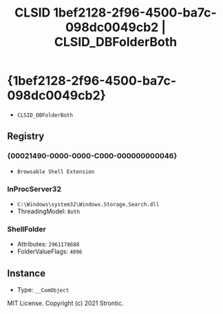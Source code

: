 ﻿---
title: "CLSID 1bef2128-2f96-4500-ba7c-098dc0049cb2 | CLSID_DBFolderBoth"
excerpt: What is COM-Object CLSID 1bef2128-2f96-4500-ba7c-098dc0049cb2?
---

# {1bef2128-2f96-4500-ba7c-098dc0049cb2}

* `CLSID_DBFolderBoth`

## Registry


### {00021490-0000-0000-C000-000000000046}

* `Browsable Shell Extension`

### InProcServer32

* `C:\Windows\system32\Windows.Storage.Search.dll`
* ThreadingModel: `Both`

### ShellFolder

* Attributes: `2961178688`
* FolderValueFlags: `4096`

## Instance

* Type: `__ComObject`

MIT License. Copyright (c) 2021 Strontic.


